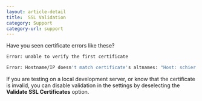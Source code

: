 ```yaml
---
layout: article-detail
title:  SSL Validation
category: Support
category-url: support
---
```


Have you seen certificate errors like these?

```bash
Error: unable to verify the first certificate
```

```bash
Error: Hostname/IP doesn't match certificate's altnames: "Host: schier.co. is not in the cert's altnames: DNS:*.surge.sh, DNS:surge.sh"
```

If you are testing on a local development server, or know that the certificate is invalid, you can disable validation in the settings by deselecting the **Validate SSL Certificates** option.
